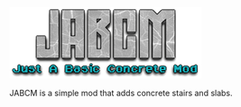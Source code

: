 ![JABCM Logo](https://raw.githubusercontent.com/RavenholmZombie/Just-A-Basic-Concrete-Mod/master/src/main/resources/assets/logo.png)

JABCM is a simple mod that adds concrete stairs and slabs.

